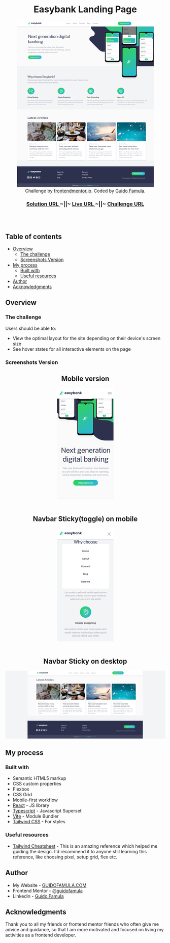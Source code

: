 <h1 align="center">Easybank Landing Page</h1>
<div align='center'>
<img src="./src/assets/screenshots/easybank-landing-page-desktop.png" ></img>
</div>

<div align="center">
   Challenge by  <a href="https://www.frontendmentor.io?ref=challenge" target="_blank">frontendmentor.io</a>. Coded by <a href="https://guidofamula.com">Guido Famula</a>.
</div>

<div align="center">
  <h3>
    <a href="https://www.frontendmentor.io/solutions/easybank-landing-page-2B7GkMzGDL" target='_blank' color="white">
      Solution URL
    </a>
  <span> ~||~ </span>    <a target='_blank' href="https://easybank-landing-page-frontendmentor.vercel.app/">
      Live URL
    </a>
  <span> ~||~ </span>    <a target='_blank' href="https://www.frontendmentor.io/challenges/easybank-landing-page-WaUhkoDN">
      Challenge URL
    </a>
  </h3>
</div>

<br/>
<br/>

## Table of contents

- [Overview](#overview)
  - [The challenge](#the-challenge)
  - [Screenshots Version](#screenshots-version)
- [My process](#my-process)
  - [Built with](#built-with)
  - [Useful resources](#useful-resources)
- [Author](#author)
- [Acknowledgments](#acknowledgments)

## Overview

### The challenge

Users should be able to:

- View the optimal layout for the site depending on their device's screen size
- See hover states for all interactive elements on the page

### Screenshots Version

<h2 align='center'>Mobile version</h2>
<div align="center">
<img src="./src/assets/screenshots/easybank-landing-page-mobile1.png" ></img>
</div>
<br />
<h2 align="center" >Navbar Sticky(toggle) on mobile</h2>
<div align="center">
<img src="./src/assets/screenshots/easybank-landing-page-mobile2.png" ></img>
</div>
<br />
<h2 align="center" >Navbar Sticky on desktop</h2>
<div align="center">
<img src="./src/assets/screenshots/easybank-landing-page-desktop2.png" ></img>
</div>

## My process

### Built with

- Semantic HTML5 markup
- CSS custom properties
- Flexbox
- CSS Grid
- Mobile-first workflow
- [React](https://reactjs.org/) - JS library
- [Typescript](https://www.typescriptlang.org) - Javascript Superset
- [Vite](https://vitejs.dev/) - Module Bundler
- [Tailwind CSS](https://tailwindcss.com/) - For styles

### Useful resources

- [Tailwind Cheatsheet](https://tailwindcomponents.com/cheatsheet/) - This is an amazing reference which helped me guiding the design. I'd recommend it to anyone still learning this reference, like choosing pixel, setup grid, flex etc.

## Author

- My Website - [GUIDOFAMULA.COM](https://guidofamula.com)
- Frontend Mentor - [@guidofamula](https://www.frontendmentor.io/profile/guidofamula)
- Linkedin - [Guido Famula](https://www.linkedin.com/in/guido-famula/)

## Acknowledgments

Thank you to all my friends or frontend mentor friends who often give me advice and guidance, so that I am more motivated and focused on living my activities as a frontend developer.
